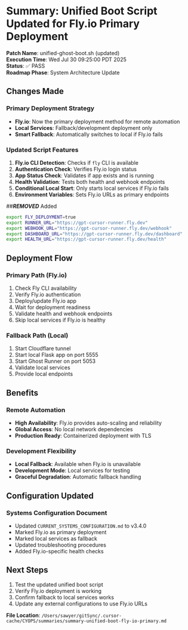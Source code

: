 # Summary: Unified Boot Script Updated for Fly.io Primary Deployment

**Patch Name**: unified-ghost-boot.sh (updated)  
**Execution Time**: Wed Jul 30 09:25:00 PDT 2025  
**Status**: ✅ PASS  
**Roadmap Phase**: System Architecture Update  

## Changes Made

### Primary Deployment Strategy
- **Fly.io**: Now the primary deployment method for remote automation
- **Local Services**: Fallback/development deployment only
- **Smart Fallback**: Automatically switches to local if Fly.io fails

### Updated Script Features
1. **Fly.io CLI Detection**: Checks if `fly` CLI is available
2. **Authentication Check**: Verifies Fly.io login status
3. **App Status Check**: Validates if app exists and is running
4. **Health Validation**: Tests both health and webhook endpoints
5. **Conditional Local Start**: Only starts local services if Fly.io fails
6. **Environment Variables**: Sets Fly.io URLs as primary endpoints

##***REMOVED*** Added
```bash
export FLY_DEPLOYMENT=true
export RUNNER_URL="https://gpt-cursor-runner.fly.dev"
export WEBHOOK_URL="https://gpt-cursor-runner.fly.dev/webhook"
export DASHBOARD_URL="https://gpt-cursor-runner.fly.dev/dashboard"
export HEALTH_URL="https://gpt-cursor-runner.fly.dev/health"
```

## Deployment Flow

### Primary Path (Fly.io)
1. Check Fly CLI availability
2. Verify Fly.io authentication
3. Deploy/update Fly.io app
4. Wait for deployment readiness
5. Validate health and webhook endpoints
6. Skip local services if Fly.io is healthy

### Fallback Path (Local)
1. Start Cloudflare tunnel
2. Start local Flask app on port 5555
3. Start Ghost Runner on port 5053
4. Validate local services
5. Provide local endpoints

## Benefits

### Remote Automation
- **High Availability**: Fly.io provides auto-scaling and reliability
- **Global Access**: No local network dependencies
- **Production Ready**: Containerized deployment with TLS

### Development Flexibility
- **Local Fallback**: Available when Fly.io is unavailable
- **Development Mode**: Local services for testing
- **Graceful Degradation**: Automatic fallback handling

## Configuration Updated

### Systems Configuration Document
- Updated `CURRENT_SYSTEMS_CONFIGURATION.md` to v3.4.0
- Marked Fly.io as primary deployment
- Marked local services as fallback
- Updated troubleshooting procedures
- Added Fly.io-specific health checks

## Next Steps
1. Test the updated unified boot script
2. Verify Fly.io deployment is working
3. Confirm fallback to local services works
4. Update any external configurations to use Fly.io URLs

**File Location**: `/Users/sawyer/gitSync/.cursor-cache/CYOPS/summaries/summary-unified-boot-fly-io-primary.md` 